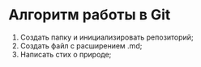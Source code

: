 # Алгоритм работы в Git

1) Создать папку и инициализировать репозиторий;
2) Создать файл с расширением .md;
3) Написать стих о природе;